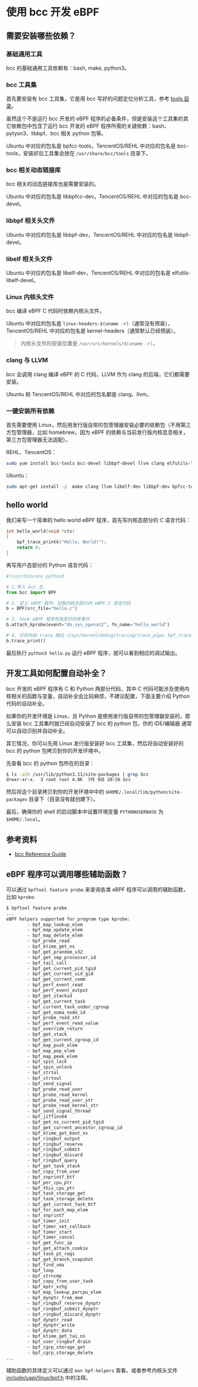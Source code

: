 # 使用 bcc 开发 eBPF

## 需要安装哪些依赖？

### 基础通用工具

bcc 的基础通用工具依赖有：bash, make, python3。

### bcc 工具集

首先要安装有 bcc 工具集，它是用 bcc 写好的问题定位分析工具，参考 [tools 目录](https://github.com/iovisor/bcc/tree/master/tools)。

虽然这个不是运行 bcc 开发的 eBPF 程序的必备条件，但是安装这个工具集的其它依赖包中包含了运行 bcc 开发的 eBPF 程序所需的关键依赖：bash、pytyon3、libbpf、bcc 相关 python 包等。

Ubuntu 中对应的包名是 bpfcc-tools，TencentOS/REHL 中对应的包名是 bcc-tools，安装好后工具集会放在 `/usr/share/bcc/tools` 目录下。

### bcc 相关动态链接库

bcc 相关的动态链接库也是需要安装的。

Ubuntu 中对应的包名是 libbpfcc-dev，TencentOS/REHL 中对应的包名是 bcc-devel。

### libbpf 相关头文件

Ubuntu 中对应的包名是 libbpf-dev，TencentOS/REHL 中对应的包名是 libbpf-devel。

### libelf 相关头文件

Ubuntu 中对应的包名是 libelf-dev，TencentOS/REHL 中对应的包名是 elfutils-libelf-devel。

### Linux 内核头文件

bcc 编译 eBPF C 代码时依赖内核头文件。

Ubuntu 中对应的包名是 `linux-headers-$(uname -r)`（通常没有预装），TencentOS/REHL 中对应的包名是 kernel-headers（通常默认已经预装）。

> 内核头文件的安装位置是 `/usr/src/kernels/$(uname -r)`。

### clang 与 LLVM

bcc 会调用 clang 编译 eBPF 的 C 代码，LLVM 作为 clang 的后端，它们都需要安装。

Ubuntu 和 TencentOS/REHL 中对应的包名都是 clang、llvm。

### 一键安装所有依赖

首先需要使用 Linux，然后用发行版自带的包管理器安装必要的依赖包（不用第三方包管理器，比如 homebrew，因为 eBPF 的依赖与当前发行版内核息息相关，第三方包管理器无法适配）。

REHL、TencentOS：

```bash
sudo yum install bcc-tools bcc-devel libbpf-devel llvm clang elfutils-libelf-devel
```

Ubuntu：

```bash
sudo apt-get install -y  make clang llvm libelf-dev libbpf-dev bpfcc-tools libbpfcc-dev linux-tools-$(uname -r) linux-headers-$(uname -r)
```

## hello world

我们来写一个简单的 hello world eBPF 程序，首先写内核态部分的 C 语言代码：

```c title="hello.c"
int hello_world(void *ctx)
{
    bpf_trace_printk("Hello, World!");
    return 0;
}
```

再写用户态部分的 Python 语言代码：

```python
#!/usr/bin/env python3

# 1.导入 bcc 包
from bcc import BPF

# 2. 定义 eBPF 程序，加载内核态部分的 eBPF C 语言代码
b = BPF(src_file="hello.c")

# 3. hook eBPF 程序到指定的内核事件
b.attach_kprobe(event="do_sys_openat2", fn_name="hello_world")

# 4. 打印内核 trace 输出（/sys/kernel/debug/tracing/trace_pipe，bpf_trace_printk 函数会输出到这里）
b.trace_print()
```

最后执行 `python3 hello.py` 运行 eBPF 程序，就可以看到相应的调试输出。

## 开发工具如何配置自动补全？

bcc 开发的 eBPF 程序有 C 和 Python 两部分代码，其中 C 代码可能涉及使用内核相关的函数与变量，自动补全会比较麻烦，不建议配置，下面主要介绍 Python 代码的自动补全。

如果你的开发环境是 Linux，且 Python 是使用发行版自带的包管理器安装的，那么安装 bcc 工具集时就已经自动安装了 bcc 的 python 包，你的 IDE/编辑器 通常可以自动识别并自动补全。

其它情况，你可以先用 Linux 发行版安装好 bcc 工具集，然后将自动安装好的 bcc 的 python 包拷贝到你的开发环境中。

先查看 bcc 的 python 包所在的目录：

```bash
$ ls -alh /usr/lib/python3.11/site-packages | grep bcc
drwxr-xr-x.  3 root root 4.0K  7月 9日 20:56 bcc
```

然后将这个目录拷贝到你的开发环境中中的 `$HOME/.local/lib/python/site-packages` 目录下（目录没有就创建下）。

最后，确保你的 shell 的启动脚本中设置环境变量 `PYTHONUSERBASE` 为 `$HOME/.local`。

## 参考资料

- [bcc Reference Guide](https://github.com/iovisor/bcc/blob/master/docs/reference_guide.md)

## eBPF 程序可以调用哪些辅助函数？

可以通过 `bpftool feature probe` 来查询各类 eBPF 程序可以调用的辅助函数，比如 `kprobe`:

```bash
$ bpftool feature probe
...
eBPF helpers supported for program type kprobe:
        - bpf_map_lookup_elem
        - bpf_map_update_elem
        - bpf_map_delete_elem
        - bpf_probe_read
        - bpf_ktime_get_ns
        - bpf_get_prandom_u32
        - bpf_get_smp_processor_id
        - bpf_tail_call
        - bpf_get_current_pid_tgid
        - bpf_get_current_uid_gid
        - bpf_get_current_comm
        - bpf_perf_event_read
        - bpf_perf_event_output
        - bpf_get_stackid
        - bpf_get_current_task
        - bpf_current_task_under_cgroup
        - bpf_get_numa_node_id
        - bpf_probe_read_str
        - bpf_perf_event_read_value
        - bpf_override_return
        - bpf_get_stack
        - bpf_get_current_cgroup_id
        - bpf_map_push_elem
        - bpf_map_pop_elem
        - bpf_map_peek_elem
        - bpf_spin_lock
        - bpf_spin_unlock
        - bpf_strtol
        - bpf_strtoul
        - bpf_send_signal
        - bpf_probe_read_user
        - bpf_probe_read_kernel
        - bpf_probe_read_user_str
        - bpf_probe_read_kernel_str
        - bpf_send_signal_thread
        - bpf_jiffies64
        - bpf_get_ns_current_pid_tgid
        - bpf_get_current_ancestor_cgroup_id
        - bpf_ktime_get_boot_ns
        - bpf_ringbuf_output
        - bpf_ringbuf_reserve
        - bpf_ringbuf_submit
        - bpf_ringbuf_discard
        - bpf_ringbuf_query
        - bpf_get_task_stack
        - bpf_copy_from_user
        - bpf_snprintf_btf
        - bpf_per_cpu_ptr
        - bpf_this_cpu_ptr
        - bpf_task_storage_get
        - bpf_task_storage_delete
        - bpf_get_current_task_btf
        - bpf_for_each_map_elem
        - bpf_snprintf
        - bpf_timer_init
        - bpf_timer_set_callback
        - bpf_timer_start
        - bpf_timer_cancel
        - bpf_get_func_ip
        - bpf_get_attach_cookie
        - bpf_task_pt_regs
        - bpf_get_branch_snapshot
        - bpf_find_vma
        - bpf_loop
        - bpf_strncmp
        - bpf_copy_from_user_task
        - bpf_kptr_xchg
        - bpf_map_lookup_percpu_elem
        - bpf_dynptr_from_mem
        - bpf_ringbuf_reserve_dynptr
        - bpf_ringbuf_submit_dynptr
        - bpf_ringbuf_discard_dynptr
        - bpf_dynptr_read
        - bpf_dynptr_write
        - bpf_dynptr_data
        - bpf_ktime_get_tai_ns
        - bpf_user_ringbuf_drain
        - bpf_cgrp_storage_get
        - bpf_cgrp_storage_delete
...
```

辅助函数的具体定义可以通过 `man bpf-helpers` 查看，或者参考内核头文件 [include/uapi/linux/bpf.h](https://github.com/torvalds/linux/blob/v6.15/include/uapi/linux/bpf.h#L1847) 中的注释。
